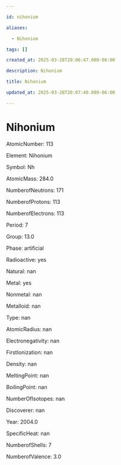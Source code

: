 ```yaml
---

id: nihonium

aliases:

  - Nihonium

tags: []

created_at: 2025-03-28T20:06:47.000-06:00

description: Nihonium

title: Nihonium

updated_at: 2025-03-28T20:07:40.000-06:00

---
```




# Nihonium

AtomicNumber: 113

Element: Nihonium

Symbol: Nh

AtomicMass: 284.0

NumberofNeutrons: 171

NumberofProtons: 113

NumberofElectrons: 113

Period: 7

Group: 13.0

Phase: artificial

Radioactive: yes

Natural: nan

Metal: yes

Nonmetal: nan

Metalloid: nan

Type: nan

AtomicRadius: nan

Electronegativity: nan

FirstIonization: nan

Density: nan

MeltingPoint: nan

BoilingPoint: nan

NumberOfIsotopes: nan

Discoverer: nan

Year: 2004.0

SpecificHeat: nan

NumberofShells: 7

NumberofValence: 3.0

